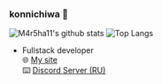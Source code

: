 ### konnichiwa 👋
![M4r5ha11's github stats](https://github-readme-stats.vercel.app/api?username=M4r5ha11&count_private=true)
![Top Langs](https://github-readme-stats.vercel.app/api/top-langs/?username=M4r5ha11&layout=compact&theme=merko&count_private=true)

- Fullstack developer
<br>🌐 [My site](https://m4r5ha11.com) 
<br>⌨️ [Discord Server (RU)](https://discord.gg/c4uJydpbC2)


